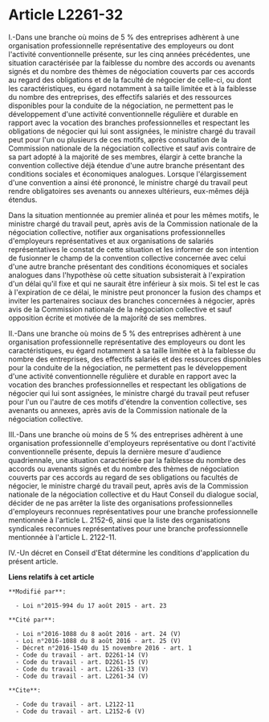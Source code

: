 # Article L2261-32

I.-Dans une branche où moins de 5 % des entreprises adhèrent à une organisation professionnelle représentative des employeurs
ou dont l'activité conventionnelle présente, sur les cinq années précédentes, une situation caractérisée par la faiblesse du
nombre des accords ou avenants signés et du nombre des thèmes de négociation couverts par ces accords au regard des
obligations et de la faculté de négocier de celle-ci, ou dont les caractéristiques, eu égard notamment à sa taille limitée et
à la faiblesse du nombre des entreprises, des effectifs salariés et des ressources disponibles pour la conduite de la
négociation, ne permettent pas le développement d'une activité conventionnelle régulière et durable en rapport avec la
vocation des branches professionnelles et respectant les obligations de négocier qui lui sont assignées, le ministre chargé
du travail peut pour l'un ou plusieurs de ces motifs, après consultation de la Commission nationale de la négociation
collective et sauf avis contraire de sa part adopté à la majorité de ses membres, élargir à cette branche la convention
collective déjà étendue d'une autre branche présentant des conditions sociales et économiques analogues. Lorsque
l'élargissement d'une convention a ainsi été prononcé, le ministre chargé du travail peut rendre obligatoires ses avenants ou
annexes ultérieurs, eux-mêmes déjà étendus. 

Dans la situation mentionnée au premier alinéa et pour les mêmes motifs, le ministre chargé du travail peut, après avis de la
Commission nationale de la négociation collective, notifier aux organisations professionnelles d'employeurs représentatives
et aux organisations de salariés représentatives le constat de cette situation et les informer de son intention de fusionner
le champ de la convention collective concernée avec celui d'une autre branche présentant des conditions économiques et
sociales analogues dans l'hypothèse où cette situation subsisterait à l'expiration d'un délai qu'il fixe et qui ne saurait
être inférieur à six mois. Si tel est le cas à l'expiration de ce délai, le ministre peut prononcer la fusion des champs et
inviter les partenaires sociaux des branches concernées à négocier, après avis de la Commission nationale de la négociation
collective et sauf opposition écrite et motivée de la majorité de ses membres. 

II.-Dans une branche où moins de 5 % des entreprises adhèrent à une organisation professionnelle représentative des
employeurs ou dont les caractéristiques, eu égard notamment à sa taille limitée et à la faiblesse du nombre des entreprises,
des effectifs salariés et des ressources disponibles pour la conduite de la négociation, ne permettent pas le développement
d'une activité conventionnelle régulière et durable en rapport avec la vocation des branches professionnelles et respectant
les obligations de négocier qui lui sont assignées, le ministre chargé du travail peut refuser pour l'un ou l'autre de ces
motifs d'étendre la convention collective, ses avenants ou annexes, après avis de la Commission nationale de la négociation
collective. 

III.-Dans une branche où moins de 5 % des entreprises adhèrent à une organisation professionnelle d'employeurs représentative
ou dont l'activité conventionnelle présente, depuis la dernière mesure d'audience quadriennale, une situation caractérisée
par la faiblesse du nombre des accords ou avenants signés et du nombre des thèmes de négociation couverts par ces accords au
regard de ses obligations ou facultés de négocier, le ministre chargé du travail peut, après avis de la Commission nationale
de la négociation collective et du Haut Conseil du dialogue social, décider de ne pas arrêter la liste des organisations
professionnelles d'employeurs reconnues représentatives pour une branche professionnelle mentionnée à l'article L. 2152-6,
ainsi que la liste des organisations syndicales reconnues représentatives pour une branche professionnelle mentionnée à
l'article L. 2122-11. 

IV.-Un décret en Conseil d'Etat détermine les conditions d'application du présent article.

**Liens relatifs à cet article**

	**Modifié par**:

	  - Loi n°2015-994 du 17 août 2015 - art. 23

	**Cité par**:

	  - Loi n°2016-1088 du 8 août 2016 - art. 24 (V)
	  - Loi n°2016-1088 du 8 août 2016 - art. 25 (V)
	  - Décret n°2016-1540 du 15 novembre 2016 - art. 1
	  - Code du travail - art. D2261-14 (V)
	  - Code du travail - art. D2261-15 (V)
	  - Code du travail - art. L2261-33 (V)
	  - Code du travail - art. L2261-34 (V)

	**Cite**:

	  - Code du travail - art. L2122-11
	  - Code du travail - art. L2152-6 (V)
